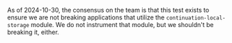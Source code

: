 As of 2024-10-30, the consensus on the team is that this test exists to ensure
we are not breaking applications that utilize the `continuation-local-storage`
module. We do not instrument that module, but we shouldn't be breaking it,
either.
